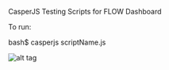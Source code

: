 CasperJS Testing Scripts for FLOW Dashboard

To run:

bash$ casperjs scriptName.js

![alt tag](https://raw.github.com/nehafish/akvo/akvo-flow/develop/Dashboard/tests/casperjs/screenshots/evaluate-diagram.png)


